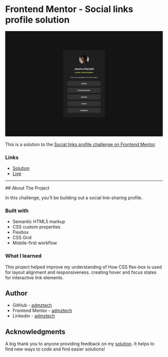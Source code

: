 # Frontend Mentor - Social links profile solution

<img src="https://github.com/admztech/social-links-profile-main/blob/main/design/destkop-design.jpg">

This is a solution to the [Social links profile challenge on Frontend Mentor](https://www.frontendmentor.io/challenges/social-links-profile-UG32l9m6dQ).

### Links

-  [Solution](https://www.frontendmentor.io/solutions/sociallinksprofilemain-YaOdKJ9Ch6)
- [Live](https://admztech.github.io/social-links-profile-main/)

<hr>
## About The Project

In this challenge, you'll be building out a social link-sharing profile.

### Built with

- Semantic HTML5 markup
- CSS custom properties
- Flexbox
- CSS Grid
- Mobile-first workflow

### What I learned

This project helped improve my understanding of How CSS flex-box is used for layout alignment and responsiveness. creating hover and focus states for interactive link elements.

<!-- ### Useful resources

- [Example resource 1](https://www.example.com) - This helped me for XYZ reason. I really liked this pattern and will use it going forward.
- [Example resource 2](https://www.example.com) - This is an amazing article which helped me finally understand XYZ. I'd recommend it to anyone still learning this concept. -->

## Author

- GitHub - [admztech](https://github.com/admztech)
- Frontend Mentor - [admztech](https://www.frontendmentor.io/profile/yourusername)
- Linkedin - [admztech](https://www.linkedin.com/in/admztech/)

## Acknowledgments

A big thank you to anyone providing feedback on my <a href="[https://www.frontendmentor.io/challenges/four-card-feature-section-weK1eFYK/hub](https://www.frontendmentor.io/solutions/sociallinksprofilemain-9gH8F1uquV)" target="_blank">solution</a>. It helps to find new ways to code and find easier solutions!
